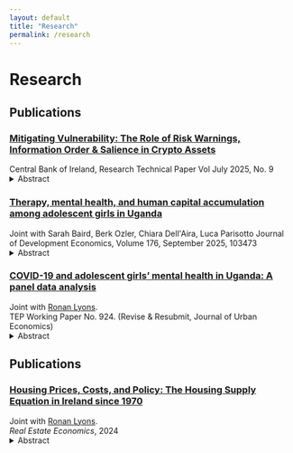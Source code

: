 ```yaml
---
layout: default
title: "Research"
permalink: /research
---
```


# Research

## Publications

<div class="pub-list">


<div class="pub-item">
  <h3 class="pub-title">
    <a href="https://www.centralbank.ie/docs/default-source/publications/research-technical-papers/mitigating-vulnerability-role-of-risk-warnings-information-order-salience-in-crypto-assets.pdf?sfvrsn=f70e691a_9" target="_blank" rel="noopener">
      Mitigating Vulnerability: The Role of Risk Warnings, Information Order & Salience in Crypto Assets
    </a>
  </h3>
  <div class="pub-meta">
    Central Bank of Ireland, Research Technical Paper Vol July 2025, No. 9
  </div>
  <details class="abstract">
    <summary>Abstract</summary>
    <p>
      The growing popularity of crypto assets has driven increased engagement, often
fuelled by promotional content that highlights past returns while downplaying risks.
This paper evaluates the effectiveness of behaviourally informed risk warnings in
such a setting. Using an online randomized controlled trial, participants viewed simulated investment promotions for two financial products: stocks and crypto assets.
Treatments combined behaviorally informed risk warnings with past return information, the same information but with returns shown before warnings, or risk warnings
paired with price volatility cues. The first treatment significantly improved risk comprehension and perception by 5% and 4%. These effects are further magnified by
the order in which information is presented and by increasing the salience of risk
information. Showing risk warnings after potential returns increases risk comprehension by 12% and risk perception by 6%, suggesting evidence in favor of recency
bias. Similarly, showing risk warnings and price volatility cues improves risk comprehension by 10% and risk perception by 7%, reflecting the effect of heightened risk
salience. These effects are driven by at-risk investors, defined as individuals who
follow crypto market updates on social media but have not yet invested in crypto
assets. In line with prior evidence, we find no effect among those who have previously invested in crypto assets, likely because their decisions are shaped more by
past investment outcomes than by ex-ante warnings.

    </p>
  </details>
</div>


<div class="pub-item">
  <h3 class="pub-title">
    <a href="https://www.sciencedirect.com/science/article/abs/pii/S0304387825000240" rel="noopener">
      Therapy, mental health, and human capital accumulation among adolescent girls in Uganda
    </a>
  </h3>
  <div class="pub-meta">
    Joint with Sarah Baird, Berk Ozler, Chiara Dell'Aira, Luca Parisotto
    Journal of Development Economics, Volume 176, September 2025, 103473
  </div>
  <details class="abstract">
    <summary>Abstract</summary>
    <p>
      Using a cluster-randomized controlled trial, this study evaluates the impact of group-based interpersonal therapy (IPT-G) on mental health and human capital accumulation among adolescent girls in Uganda who were at risk of moderate to severe depression at baseline. The study was designed to test whether lay provider-led IPT-G for adolescents could be effectively implemented using modest resources in a low-income country. It also tested whether a lump-sum cash transfer offered at the end of therapy provided any additional benefit. The therapy intervention alone increased the share of individuals with no depression by 5.4 percentage points (from 18.4% in the control group) 12 months after therapy, but these effects dissipated by the 30-month follow-up. Similarly, small positive effects on human capital accumulation at 12 months were not sustained at 30 months. Surprisingly, the marginal effect of offering cash transfers to IPT-G beneficiaries was large and negative on their mental health, persisting two years after baseline. The paper provides suggestive evidence that the adolescents were frustrated by their inability to use the cash towards their own goals because of the need to divert funds towards the essential needs of their families during the COVID-19 pandemic.
    </p>
  </details>
</div>










<div class="pub-item">
  <h3 class="pub-title">
    <a href="https://online.ucpress.edu/agh/article/2/1/1798880/196895" target="_blank" rel="noopener">
      COVID-19 and adolescent girls’ mental health in Uganda: A panel data analysis
    </a>
  </h3>
  <div class="pub-meta">
    Joint with <a href="https://www.ronanlyons.com" target="_blank" rel="noopener">Ronan Lyons</a>.<br>
    TEP Working Paper No. 924. (Revise & Resubmit, Journal of Urban Economics)
  </div>
  <details class="abstract">
    <summary>Abstract</summary>
    <p>
      Short abstract text here.
    </p>
  </details>
</div>

</div>

## Publications

<div class="pub-list">

<div class="pub-item">
  <h3 class="pub-title">
    <a href="https://example.com/real-estate-econ-2024.pdf" target="_blank" rel="noopener">
      Housing Prices, Costs, and Policy: The Housing Supply Equation in Ireland since 1970
    </a>
  </h3>
  <div class="pub-meta">
    Joint with <a href="https://www.ronanlyons.com" target="_blank" rel="noopener">Ronan Lyons</a>.<br>
    <em>Real Estate Economics</em>, 2024
  </div>
  <details class="abstract">
    <summary>Abstract</summary>
    <p>
      One–two paragraph abstract goes here.
    </p>
  </details>
</div>

</div>
